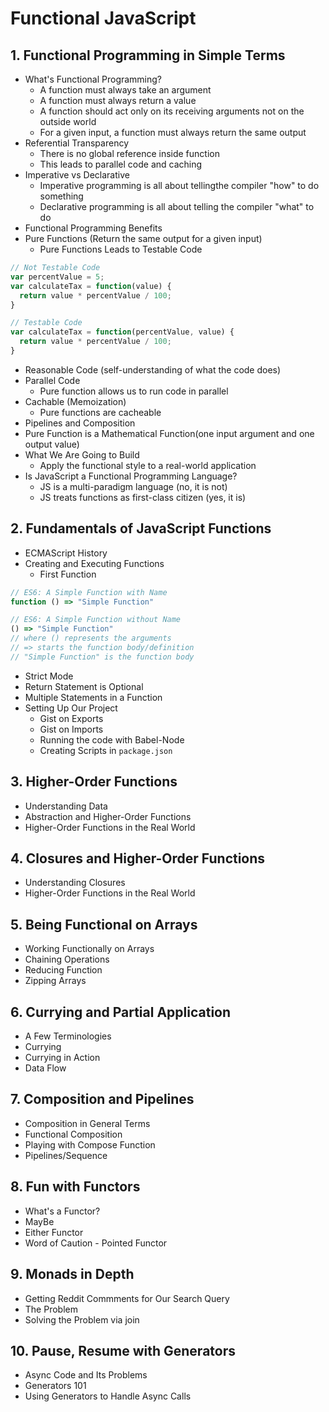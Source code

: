 # Functional JavaScript

## 1. Functional Programming in Simple Terms
- What's Functional Programming?
  - A function must always take an argument
  - A function must always return a value
  - A function should act only on its receiving arguments not on the outside world
  - For a given input, a function must always return the same output
- Referential Transparency
  - There is no global reference inside function
  - This leads to parallel code and caching
- Imperative vs Declarative
  - Imperative programming is all about tellingthe compiler "how" to do something
  - Declarative programming is all about telling the compiler "what" to do
- Functional Programming Benefits
- Pure Functions (Return the same output for a given input)
  - Pure Functions Leads to Testable Code

```js
// Not Testable Code
var percentValue = 5;
var calculateTax = function(value) {
  return value * percentValue / 100;
}
```

```js
// Testable Code
var calculateTax = function(percentValue, value) {
  return value * percentValue / 100;
}
```

  - Reasonable Code (self-understanding of what the code does)
- Parallel Code
  - Pure function allows us to run code in parallel
- Cachable (Memoization)
  - Pure functions are cacheable
- Pipelines and Composition
- Pure Function is a Mathematical Function(one input argument and one output value)
- What We Are Going to Build
  - Apply the functional style to a real-world application
- Is JavaScript a Functional Programming Language?
  - JS is a multi-paradigm language (no, it is not)
  - JS treats functions as first-class citizen (yes, it is)

## 2. Fundamentals of JavaScript Functions
- ECMAScript History
- Creating and Executing Functions
  - First Function

```js
// ES6: A Simple Function with Name
function () => "Simple Function"

// ES6: A Simple Function without Name
() => "Simple Function"
// where () represents the arguments
// => starts the function body/definition
// "Simple Function" is the function body
```
  - Strict Mode
  - Return Statement is Optional
  - Multiple Statements in a Function
- Setting Up Our Project
  - Gist on Exports
  - Gist on Imports
  - Running the code with Babel-Node
  - Creating Scripts in `package.json`

## 3. Higher-Order Functions
- Understanding Data
- Abstraction and Higher-Order Functions
- Higher-Order Functions in the Real World

## 4. Closures and Higher-Order Functions
- Understanding Closures
- Higher-Order Functions in the Real World

## 5. Being Functional on Arrays
- Working Functionally on Arrays
- Chaining Operations
- Reducing Function
- Zipping Arrays

## 6. Currying and Partial Application
- A Few Terminologies
- Currying
- Currying in Action
- Data Flow

## 7. Composition and Pipelines
- Composition in General Terms
- Functional Composition
- Playing with Compose Function
- Pipelines/Sequence

## 8. Fun with Functors
- What's a Functor?
- MayBe
- Either Functor
- Word of Caution - Pointed Functor

## 9. Monads in Depth
- Getting Reddit Commments for Our Search Query
- The Problem
- Solving the Problem via join

## 10. Pause, Resume with Generators
- Async Code and Its Problems
- Generators 101
- Using Generators to Handle Async Calls